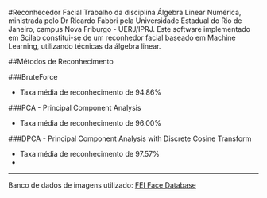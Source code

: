 #Reconhecedor Facial
Trabalho da disciplina Álgebra Linear Numérica, ministrada pelo Dr Ricardo Fabbri pela Universidade Estadual do Rio de Janeiro, campus Nova Friburgo - UERJ/IPRJ.
Este software implementado em Scilab constitui-se de um reconhedor facial baseado em Machine Learning, utilizando técnicas da álgebra linear.


##Métodos de Reconhecimento

###BruteForce
* Taxa média de reconhecimento de 94.86%

###PCA - Principal Component Analysis
* Taxa média de reconhecimento de 96.00%

###DPCA - Principal Component Analysis with Discrete Cosine Transform
* Taxa média de reconhecimento de 97.57%
* 
---------------
Banco de dados de imagens utilizado: [FEI Face Database](http://fei.edu.br/~cet/facedatabase.html)

